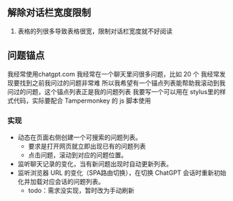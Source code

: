 ## 解除对话栏宽度限制
1. 表格的列很多导致表格很宽，限制对话栏宽度就不好阅读

## 问题锚点 
我经常使用chatgpt.com
我经常在一个聊天里问很多问题，比如 20 个
我经常发现要找到之前我问过的问题非常难
所以我希望有一个锚点列表能帮助我滚动到我问过的问题，这个锚点列表正是我的问题列表
我要写一个可以用在 stylus里的样式代码，实际要配合 Tampermonkey 的 js 脚本使用

### 实现
- 动态在页面右侧创建一个可搜索的问题列表。
    - 要求是打开网页就立即出现已有的问题列表
    - 点击问题，滚动到对应的问题位置。
- 监听聊天记录的变化，当有新问题出现时自动更新列表。
- 监听浏览器 URL 的变化（SPA路由切换），在切换 ChatGPT 会话时重新初始化并加载对应会话的问题列表。
    - todo：需求没实现，暂时改为手动刷新